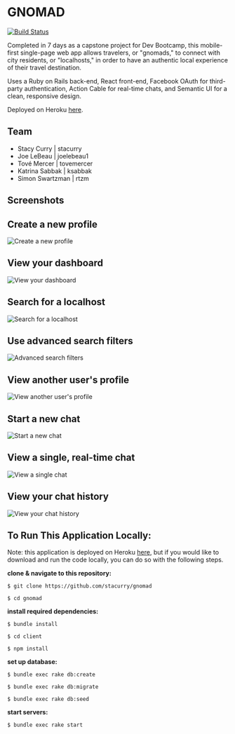 # GNOMAD
[![Build Status](https://travis-ci.org/chi-bumblebees-2017/gnomad.svg?branch=master)](https://travis-ci.org/chi-bumblebees-2017/gnomad)

Completed in 7 days as a capstone project for Dev Bootcamp, this mobile-first single-page web app allows travelers, or "gnomads," to connect with city residents, or "localhosts," in order to have an authentic local experience of their travel destination.

Uses a Ruby on Rails back-end, React front-end, Facebook OAuth for third-party authentication, Action Cable for real-time chats, and Semantic UI for a clean, responsive design.

Deployed on Heroku [here](https://gnomad.herokuapp.com/).

## Team
* Stacy Curry | stacurry
* Joe LeBeau | joelebeau1
* Tové Mercer | tovemercer
* Katrina Sabbak | ksabbak
* Simon Swartzman | rtzm

## Screenshots

## Create a new profile

![Create a new profile](./readme-images/create_profile.png "Create a new profile")

## View your dashboard

![View your dashboard](./readme-images/dashboard.png "View your dashboard")

## Search for a localhost

![Search for a localhost](./readme-images/simple_search.png "Search for a localhost")

## Use advanced search filters

![Advanced search filters](./readme-images/advanced_search.png "Advanced search filters")

## View another user's profile

![View another user's profile](./readme-images/profile_view.png "View another user's profile")

## Start a new chat

![Start a new chat](./readme-images/start_chat.png "Start a new chat")

## View a single, real-time chat

![View a single chat](./readme-images/view_chat.png "View a single chat")

## View your chat history

![View your chat history](./readme-images/view_chats.png "View your chat history")

##

## To Run This Application Locally:
Note: this application is deployed on Heroku [here](https://gnomad.herokuapp.com/), but if you would like to download and run the code locally, you can do so with the following steps.

**clone & navigate to this repository:**

`$ git clone https://github.com/stacurry/gnomad`

`$ cd gnomad`

**install required dependencies:**

`$ bundle install`

`$ cd client`

`$ npm install`

**set up database:**

`$ bundle exec rake db:create`

`$ bundle exec rake db:migrate`

`$ bundle exec rake db:seed`

**start servers:**

`$ bundle exec rake start`
